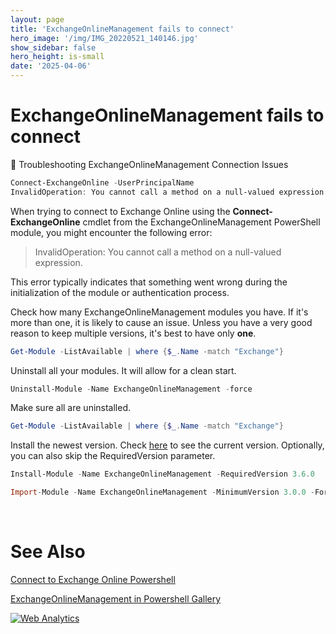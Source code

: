 ```yaml
---
layout: page
title: 'ExchangeOnlineManagement fails to connect'
hero_image: '/img/IMG_20220521_140146.jpg'
show_sidebar: false
hero_height: is-small
date: '2025-04-06'
---
```



# ExchangeOnlineManagement fails to connect
🔧 Troubleshooting ExchangeOnlineManagement Connection Issues

```powershell
Connect-ExchangeOnline -UserPrincipalName
InvalidOperation: You cannot call a method on a null-valued expression.
```




When trying to connect to Exchange Online using the **Connect-ExchangeOnline** cmdlet from the ExchangeOnlineManagement PowerShell module, you might encounter the following error:

> InvalidOperation: You cannot call a method on a null-valued expression.


This error typically indicates that something went wrong during the initialization of the module or authentication process. 


Check how many ExchangeOnlineManagement modules you have. If it's more than one, it is likely to cause an issue. Unless you have a very good reason to keep multiple versions, it's best to have only **one**.

```powershell
Get-Module -ListAvailable | where {$_.Name -match "Exchange"}
```

Uninstall all your modules. It will allow for a clean start.

```powershell
Uninstall-Module -Name ExchangeOnlineManagement -force
```

Make sure all are uninstalled.

```powershell
Get-Module -ListAvailable | where {$_.Name -match "Exchange"}
```

Install the newest version. Check [here](https://www.powershellgallery.com/packages/ExchangeOnlineManagement/3.7.2) to see the current version. Optionally, you can also skip the RequiredVersion parameter.


```powershell
Install-Module -Name ExchangeOnlineManagement -RequiredVersion 3.6.0

Import-Module -Name ExchangeOnlineManagement -MinimumVersion 3.0.0 -Force
```

<br/>

# See Also

[Connect to Exchange Online Powershell](https://learn.microsoft.com/en-us/powershell/exchange/connect-to-exchange-online-powershell?view=exchange-ps)

[ExchangeOnlineManagement in Powershell Gallery](https://www.powershellgallery.com/packages/ExchangeOnlineManagement/3.7.2)


<!-- Default Statcounter code for m365groupSettings
https://powershellscripts.github.io/articles/en/Other/m365groupsettings/
-->
<script type="text/javascript">
var sc_project=13025470; 
var sc_invisible=0; 
var sc_security="229b5a6c"; 
var sc_client_storage="disabled"; 
</script>
<script type="text/javascript"
src="https://www.statcounter.com/counter/counter.js"
async></script>
<noscript><div class="statcounter"><a title="Web Analytics"
href="https://statcounter.com/" target="_blank"><img
class="statcounter"
src="https://c.statcounter.com/13025470/0/229b5a6c/1/"
alt="Web Analytics"
referrerPolicy="no-referrer-when-downgrade"></a></div></noscript>
<!-- End of Statcounter Code -->